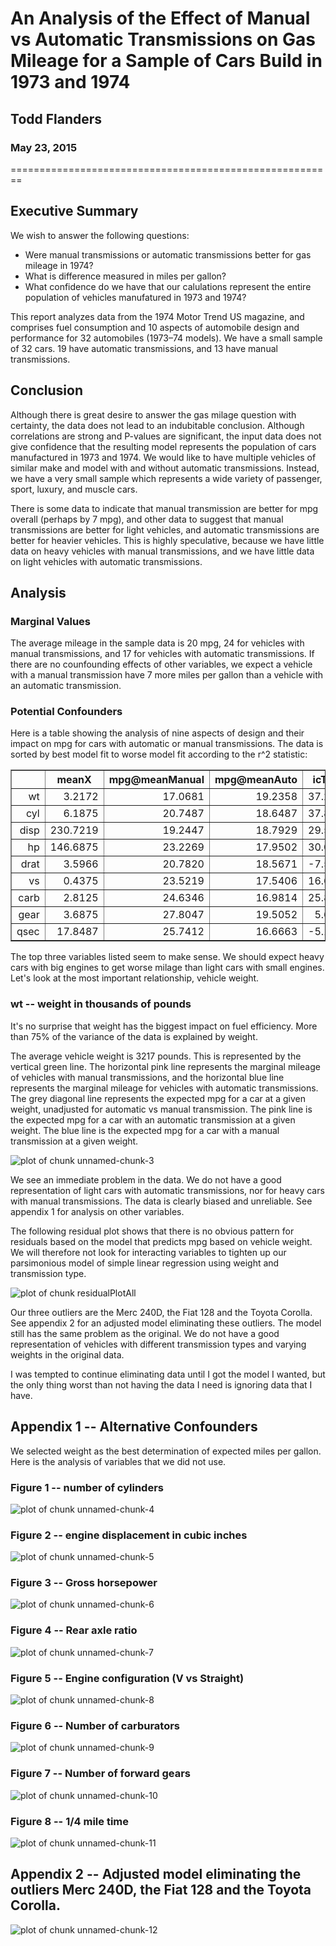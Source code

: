 # An Analysis of the Effect of Manual vs Automatic Transmissions on Gas Mileage for a Sample of Cars Build in 1973 and 1974
## Todd Flanders
### May 23, 2015
========================================================








## Executive Summary
We wish to answer the following questions:
- Were manual transmissions or automatic transmissions better for gas mileage in 1974?
- What is difference measured in miles per gallon?
- What confidence do we have that our calulations represent the entire population of vehicles manufatured in 1973 and 1974?

This report analyzes data from the 1974 Motor Trend US magazine, and comprises fuel consumption and 10 aspects of automobile design and performance for 32 automobiles (1973–74 models).  We have a small sample of 32 cars.  19 have automatic transmissions, and 13 have manual transmissions.

## Conclusion
Although there is great desire to answer the gas milage question with certainty, the data does not lead to an indubitable conclusion.  Although correlations are strong and P-values are significant, the input data does not give confidence that the resulting model represents the population of cars manufactured in 1973 and 1974.  We would like to have multiple vehicles of similar make and model with and without automatic transmissions.  Instead, we have a very small sample which represents a wide variety of passenger, sport, luxury, and muscle cars.

There is some data to indicate that manual transmission are better for mpg overall (perhaps by 7 mpg), and other data to suggest that manual transmissions are better for light vehicles, and automatic transmissions are better for heavier vehicles.  This is highly speculative, because we have little data on heavy vehicles with manual transmissions, and we have little data on light vehicles with automatic transmissions.

## Analysis

### Marginal Values
The average mileage in the sample data is 20 mpg, 24 for vehicles with manual transmissions, and 17 for vehicles with automatic transmissions.  If there are no counfounding effects of other variables, we expect a vehicle with a manual transmission have 7 more miles per gallon than a vehicle with an automatic transmission.

### Potential Confounders
Here is a table showing the analysis of nine aspects of design and their impact on mpg for cars with automatic or manual transmissions.  The data is sorted by best model fit to worse model fit according to the r^2 statistic:

<!-- html table generated in R 3.1.1 by xtable 1.7-4 package -->
<!-- Sat May 23 13:08:13 2015 -->
<table border=1>
<tr> <th>  </th> <th> meanX </th> <th> mpg@meanManual </th> <th> mpg@meanAuto </th> <th> icTotal </th> <th> beta1Total </th> <th> icManual </th> <th> beta1Manual </th> <th> icAuto </th> <th> beta1Auto </th> <th> r^2 </th> <th> cor </th>  </tr>
  <tr> <td align="right"> wt </td> <td align="right"> 3.2172 </td> <td align="right"> 17.0681 </td> <td align="right"> 19.2358 </td> <td align="right"> 37.2851 </td> <td align="right"> -5.3445 </td> <td align="right"> 46.2945 </td> <td align="right"> -9.0843 </td> <td align="right"> 31.4161 </td> <td align="right"> -3.7859 </td> <td align="right"> 0.7528 </td> <td align="right"> -0.8677 </td> </tr>
  <tr> <td align="right"> cyl </td> <td align="right"> 6.1875 </td> <td align="right"> 20.7487 </td> <td align="right"> 18.6487 </td> <td align="right"> 37.8846 </td> <td align="right"> -2.8758 </td> <td align="right"> 41.0489 </td> <td align="right"> -3.2809 </td> <td align="right"> 30.8735 </td> <td align="right"> -1.9757 </td> <td align="right"> 0.7262 </td> <td align="right"> -0.8522 </td> </tr>
  <tr> <td align="right"> disp </td> <td align="right"> 230.7219 </td> <td align="right"> 19.2447 </td> <td align="right"> 18.7929 </td> <td align="right"> 29.5999 </td> <td align="right"> -0.0412 </td> <td align="right"> 32.8661 </td> <td align="right"> -0.0590 </td> <td align="right"> 25.1571 </td> <td align="right"> -0.0276 </td> <td align="right"> 0.7183 </td> <td align="right"> -0.8476 </td> </tr>
  <tr> <td align="right"> hp </td> <td align="right"> 146.6875 </td> <td align="right"> 23.2269 </td> <td align="right"> 17.9502 </td> <td align="right"> 30.0989 </td> <td align="right"> -0.0682 </td> <td align="right"> 31.8425 </td> <td align="right"> -0.0587 </td> <td align="right"> 26.6248 </td> <td align="right"> -0.0591 </td> <td align="right"> 0.6024 </td> <td align="right"> -0.7762 </td> </tr>
  <tr> <td align="right"> drat </td> <td align="right"> 3.5966 </td> <td align="right"> 20.7820 </td> <td align="right"> 18.5671 </td> <td align="right"> -7.5246 </td> <td align="right"> 7.6782 </td> <td align="right"> -7.8544 </td> <td align="right"> 7.9621 </td> <td align="right"> 2.1084 </td> <td align="right"> 4.5762 </td> <td align="right"> 0.4640 </td> <td align="right"> 0.6812 </td> </tr>
  <tr> <td align="right"> vs </td> <td align="right"> 0.4375 </td> <td align="right"> 23.5219 </td> <td align="right"> 17.5406 </td> <td align="right"> 16.6167 </td> <td align="right"> 7.9405 </td> <td align="right"> 19.7500 </td> <td align="right"> 8.6214 </td> <td align="right"> 15.0500 </td> <td align="right"> 5.6929 </td> <td align="right"> 0.4409 </td> <td align="right"> 0.6640 </td> </tr>
  <tr> <td align="right"> carb </td> <td align="right"> 2.8125 </td> <td align="right"> 24.6346 </td> <td align="right"> 16.9814 </td> <td align="right"> 25.8723 </td> <td align="right"> -2.0557 </td> <td align="right"> 30.7962 </td> <td align="right"> -2.1908 </td> <td align="right"> 23.1520 </td> <td align="right"> -2.1940 </td> <td align="right"> 0.3035 </td> <td align="right"> -0.5509 </td> </tr>
  <tr> <td align="right"> gear </td> <td align="right"> 3.6875 </td> <td align="right"> 27.8047 </td> <td align="right"> 19.5052 </td> <td align="right"> 5.6233 </td> <td align="right"> 3.9233 </td> <td align="right"> 45.8550 </td> <td align="right"> -4.8950 </td> <td align="right"> 1.2767 </td> <td align="right"> 4.9433 </td> <td align="right"> 0.2307 </td> <td align="right"> 0.4803 </td> </tr>
  <tr> <td align="right"> qsec </td> <td align="right"> 17.8487 </td> <td align="right"> 25.7412 </td> <td align="right"> 16.6663 </td> <td align="right"> -5.1140 </td> <td align="right"> 1.4121 </td> <td align="right"> -23.5205 </td> <td align="right"> 2.7600 </td> <td align="right"> -9.0099 </td> <td align="right"> 1.4385 </td> <td align="right"> 0.1753 </td> <td align="right"> 0.4187 </td> </tr>
   </table>

The top three variables listed seem to make sense.  We should expect heavy cars with big engines to get worse milage than light cars with small engines.  Let's look at the most important relationship, vehicle weight.

### wt -- weight in thousands of pounds

It's no surprise that weight has the biggest impact on fuel efficiency.  More than 75% of the variance of the data is explained by weight.  

The average vehicle weight is 3217 pounds.  This is represented by the vertical green line.  The horizontal pink line represents the marginal mileage of vehicles with manual transmissions, and the horizontal blue line represents the marginal mileage for vehicles with automatic transmissions.  The grey diagonal line represents the expected mpg for a car at a given weight, unadjusted for automatic vs manual transmission.  The pink line is the expected mpg for a car with an automatic transmission at a given weight.  The blue line is the expected mpg for a car with a manual transmission at a given weight.

![plot of chunk unnamed-chunk-3](figure/unnamed-chunk-3-1.png) 

We see an immediate problem in the data.  We do not have a good representation of light cars with automatic transmissions, nor for heavy cars with manual transmissions.  The data is clearly biased and unreliable.  See appendix 1 for analysis on other variables.

The following residual plot shows that there is no obvious pattern for residuals based on the model that predicts mpg based on vehicle weight.  We will therefore not look for interacting variables to tighten up our parsimonious model of simple linear regression using weight and transmission type.

![plot of chunk residualPlotAll](figure/residualPlotAll-1.png) 

Our three outliers are the Merc 240D, the Fiat 128 and the Toyota Corolla.  See appendix 2 for an adjusted model eliminating these outliers.  The model still has the same problem as the original.  We do not have a good representation of vehicles with different transmission types and varying weights in the original data.

I was tempted to continue eliminating data until I got the model I wanted, but the only thing worst than not having the data I need is ignoring data that I have.

## Appendix 1 -- Alternative Confounders

We selected weight as the best determination of expected miles per gallon.  Here is the analysis of variables that we did not use.

### Figure 1  -- number of cylinders

![plot of chunk unnamed-chunk-4](figure/unnamed-chunk-4-1.png) 

### Figure 2 -- engine displacement in cubic inches

![plot of chunk unnamed-chunk-5](figure/unnamed-chunk-5-1.png) 

### Figure 3 -- Gross horsepower

![plot of chunk unnamed-chunk-6](figure/unnamed-chunk-6-1.png) 

### Figure 4 -- Rear axle ratio

![plot of chunk unnamed-chunk-7](figure/unnamed-chunk-7-1.png) 

### Figure 5 -- Engine configuration (V vs Straight)

![plot of chunk unnamed-chunk-8](figure/unnamed-chunk-8-1.png) 

### Figure 6 -- Number of carburators

![plot of chunk unnamed-chunk-9](figure/unnamed-chunk-9-1.png) 

### Figure 7 -- Number of forward gears

![plot of chunk unnamed-chunk-10](figure/unnamed-chunk-10-1.png) 

### Figure 8 -- 1/4 mile time

![plot of chunk unnamed-chunk-11](figure/unnamed-chunk-11-1.png) 

## Appendix 2 -- Adjusted model eliminating the outliers Merc 240D, the Fiat 128 and the Toyota Corolla.

![plot of chunk unnamed-chunk-12](figure/unnamed-chunk-12-1.png) 


<link href="css/proj.css" rel="stylesheet">


